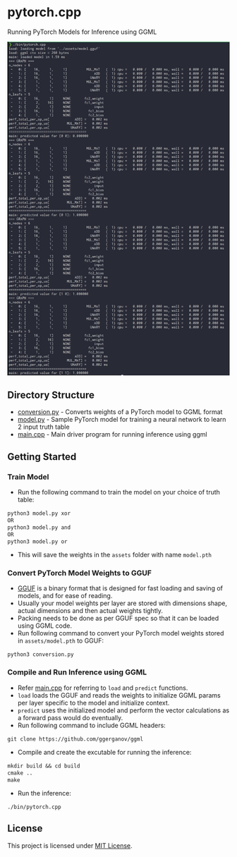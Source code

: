 # pytorch.cpp
Running PyTorch Models for Inference using GGML

![Example](example.png)

## Directory Structure
- [conversion.py](conversion.py) - Converts weights of a PyTorch model to GGML format
- [model.py](model.py) - Sample PyTorch model for training a neural network to learn 2 input truth table
- [main.cpp](main.cpp) - Main driver program for running inference using ggml

## Getting Started 

### Train Model
- Run the following command to train the model on your choice of truth table:
```
python3 model.py xor
OR
python3 model.py and
OR
python3 model.py or
```
- This will save the weights in the `assets` folder with name `model.pth`

### Convert PyTorch Model Weights to GGUF
- [GGUF](https://github.com/ggerganov/ggml/blob/master/docs/gguf.md) is a binary format that is designed for fast loading and saving of models, and for ease of reading.
- Usually your model weights per layer are stored with dimensions shape, actual dimensions and then actual weights tightly.
- Packing needs to be done as per GGUF spec so that it can be loaded using GGML code.
- Run following command to convert your PyTorch model weights stored in `assets/model.pth` to GGUF:
```
python3 conversion.py
```

### Compile and Run Inference using GGML
- Refer [main.cpp](main.cpp) for referring to `load` and `predict` functions.
- `load` loads the GGUF and reads the weights to initialize GGML params per layer specific to the model and initialize context.
- `predict` uses the initialized model and perform the vector calculations as a forward pass would do eventually.
- Run following command to include GGML headers:
```
git clone https://github.com/ggerganov/ggml
```
- Compile and create the excutable for running the inference:
```
mkdir build && cd build
cmake ..
make
```
- Run the inference:
```
./bin/pytorch.cpp
```

## License
This project is licensed under [MIT License](LICENSE).